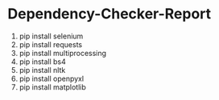 # Dependency-Checker-Report
1. pip install selenium
2. pip install requests
3. pip install multiprocessing
4. pip install bs4
5. pip install nltk
6. pip install openpyxl
7. pip install matplotlib
